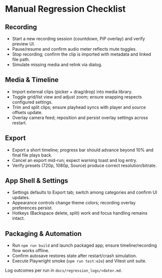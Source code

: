 # Manual Regression Checklist

## Recording
- Start a new recording session (countdown, PiP overlay) and verify preview UI.
- Pause/resume and confirm audio meter reflects mute toggles.
- Stop recording; confirm the clip is imported with metadata and linked file path.
- Simulate missing media and relink via dialog.

## Media & Timeline
- Import external clips (picker + drag/drop) into media library.
- Toggle grid/list view and adjust zoom; ensure snapping respects configured settings.
- Trim and split clips; ensure playhead syncs with player and source offsets update.
- Overlay camera feed; reposition and persist overlay settings across restart.

## Export
- Export a short timeline; progress bar should advance beyond 10% and final file plays back.
- Cancel an export mid-run; expect warning toast and log entry.
- Verify presets (720p, 1080p, Source) produce correct resolution/bitrate.

## App Shell & Settings
- Settings defaults to Export tab; switch among categories and confirm UI updates.
- Appearance controls change theme colors; recording overlay preferences persist.
- Hotkeys (Backspace delete, split) work and focus handling remains intact.

## Packaging & Automation
- Run `npm run build` and launch packaged app; ensure timeline/recording flow works offline.
- Confirm autosave restores state after restart/crash simulation.
- Execute Playwright smoke (`npm run test:e2e`) and Vitest unit suite.

Log outcomes per run in `docs/regression_logs/<date>.md`.
